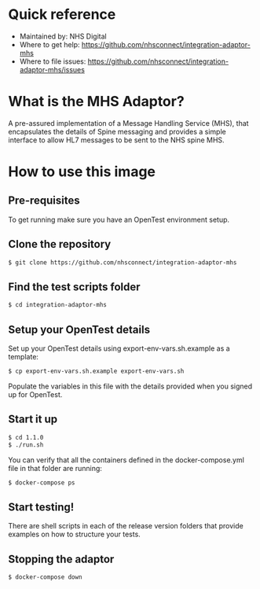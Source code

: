 
# Quick reference
- Maintained by: NHS Digital
- Where to get help: https://github.com/nhsconnect/integration-adaptor-mhs
- Where to file issues: https://github.com/nhsconnect/integration-adaptor-mhs/issues

# What is the MHS Adaptor?
A pre-assured implementation of a Message Handling Service (MHS), that encapsulates the details of Spine messaging and provides a simple interface to allow HL7 messages to be sent to the NHS spine MHS.

# How to use this image
## Pre-requisites
To get running make sure you have an OpenTest environment setup.

## Clone the repository
```bash
$ git clone https://github.com/nhsconnect/integration-adaptor-mhs
```

## Find the test scripts folder
```bash
$ cd integration-adaptor-mhs
```

## Setup your OpenTest details
Set up your OpenTest details using export-env-vars.sh.example as a template:
```bash
$ cp export-env-vars.sh.example export-env-vars.sh
```
Populate the variables in this file with the details provided when you signed up for OpenTest.

## Start it up
```bash
$ cd 1.1.0
$ ./run.sh
```

You can verify that all the containers defined in the docker-compose.yml file in that folder are running:
```bash
$ docker-compose ps
```

## Start testing!

There are shell scripts in each of the release version folders that provide examples on how to structure your tests.

## Stopping the adaptor
```bash
$ docker-compose down
```